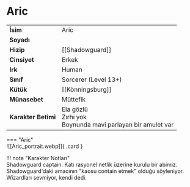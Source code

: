 # Aric   
  
<div class="grid" markdown>  
  
|  |  |  
|---|---|  
| **İsim** | Aric |  
| **Soyadı** |  |  
| **Hizip** | [[Shadowguard]] |  
| **Cinsiyet** | Erkek |  
| **Irk** | Human |  
| **Sınıf** | Sorcerer (Level 13+) |  
| **Kütük** | [[Könningsburg]] |  
| **Münasebet** | Müttefik |  
| **Karakter Betimi** | Ela gözlü<br>Zırhı yok<br>Boynunda mavi parlayan bir amulet var |  
  
  
=== "Aric"  
	![[Aric_portrait.webp]]{ .card }  
  
</div>  
  
!!! note "Karakter Notları"  
	Shadowguard captain. Katı rasyonel netlik üzerine kurulu bir abimiz. Shadowguard'daki amacının "kaosu contain etmek" olduğu söyleniyor. Wizardları sevmiyor, kendi dedi.  
	